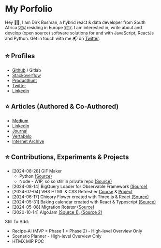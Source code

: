 # My Porfolio

Hey 👋🏻, I am Dirk Bosman, a hybrid react & data developer from South Africa 🇿🇦 residing in Europe 🇪🇺. I am interested in, write about and develop (open source) software solutions for and with JavaScript, ReactJs and Python. Get in touch with me 📬 on [Twitter](https://twitter.com/dirkjobosman).

## ⭐ Profiles
- [Github](https://github.com/dirkbosman/) / Gitlab
- [Stackoverflow](https://stackoverflow.com/users/6460656/dirk)
- [Producthunt](https://www.producthunt.com/@dirkbosman)
- [Twitter](https://twitter.com/dirkjobosman)
- [Linkedin](https://www.linkedin.com/in/dirkjbosman/)

## ⭐ Articles (Authored & Co-Authored)
- [Medium](https://medium.com/@info_58843)
- [LinkedIn](https://www.linkedin.com/in/dirkjbosman/detail/recent-activity/posts/)
- [Journal](https://journals.co.za/content/mandyn/22/3/EJC142270)
- [Vertabelo](https://www.vertabelo.com/blog/using-python-and-mysql-in-the-etl-process-using-python-and-sqlalchemy/)
- [Internet Archive](https://web.archive.org/web/20160314150109/http://spinnakr.com/blog/social-media-2/2013/02/2-ways-social-design-improves-user-experience/)

## ⭐ Contributions, Experiments & Projects
- [2024-08-28] GIF Maker
  - Python [(Source)](https://github.com/dirkbosman/gifmaker_python)
  - Node - WIP, so so still in private repo [(Source)](https://github.com/dirkbosman/gifmaker_node/)
- [2024-08-14] BigQuery Loader for Observable Framework [(Source)](https://github.com/observablehq/framework/pull/1543)
- [2024-07-04] VHS HTML & CSS Refresher [Course](https://github.com/dirkbosman/dirkbosman/wiki/vhs_htmlcss_course) & [Project](https://github.com/dirkbosman/dirkbosman/wiki/vhs_htmlcss_project)
- [2024-06-17] Chicory Flower created with Three.js & React [(Source)](https://github.com/dirkbosman/threejs-001-chicory)
- [2024-05-31] Baking calendar created with React & Typescript [(Source)](https://github.com/dirkbosman/baking-calendar-001)
- [2024-05-08] Migration Rotator [(Source)](https://github.com/dirkbosman/migration_rotator)
- [2020-10-14] AlgoJam [(Source 1)](https://github.com/dirkbosman/algojam), [(Source 2)](https://www.algojam.com/)

Still To Add:
- Recipe-Ai (MVP > Phase 1 > Phase 2) - High-level Overview Only
- Scenario Planner - High-level Overview Only 
- HTMX MIP POC
